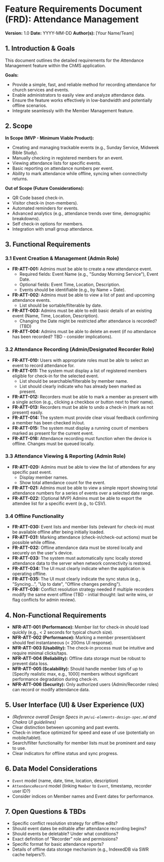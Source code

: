 # Feature Requirements Document (FRD): Attendance Management

**Version:** 1.0
**Date:** YYYY-MM-DD
**Author(s):** [Your Name/Team]

## 1. Introduction & Goals

This document outlines the detailed requirements for the Attendance Management feature within the ChMS application.

**Goals:**

- Provide a simple, fast, and reliable method for recording attendance for church services and events.
- Enable administrators to easily view and analyze attendance data.
- Ensure the feature works effectively in low-bandwidth and potentially offline scenarios.
- Integrate seamlessly with the Member Management feature.

## 2. Scope

**In Scope (MVP - Minimum Viable Product):**

- Creating and managing trackable events (e.g., Sunday Service, Midweek Bible Study).
- Manually checking in registered members for an event.
- Viewing attendance lists for specific events.
- Basic reporting on attendance numbers per event.
- Ability to mark attendance while offline, syncing when connectivity returns.

**Out of Scope (Future Considerations):**

- QR Code based check-in.
- Visitor check-in (non-members).
- Automated reminders for events.
- Advanced analytics (e.g., attendance trends over time, demographic breakdowns).
- Self check-in options for members.
- Integration with small group attendance.

## 3. Functional Requirements

### 3.1 Event Creation & Management (Admin Role)

- **FR-ATT-001:** Admins must be able to create a new attendance event.
  - Required fields: Event Name (e.g., "Sunday Morning Service"), Event Date.
  - Optional fields: Event Time, Location, Description.
  - Events should be identifiable (e.g., by Name + Date).
- **FR-ATT-002:** Admins must be able to view a list of past and upcoming attendance events.
  - List should be sortable/filterable by date.
- **FR-ATT-003:** Admins must be able to edit basic details of an existing event (Name, Time, Location, Description).
  - Changing the Date might be restricted after attendance is recorded? (TBD)
- **FR-ATT-004:** Admins must be able to delete an event (if no attendance has been recorded? TBD - consider implications).

### 3.2 Attendance Recording (Admin/Designated Recorder Role)

- **FR-ATT-010:** Users with appropriate roles must be able to select an event to record attendance for.
- **FR-ATT-011:** The system must display a list of registered members eligible for check-in for the selected event.
  - List should be searchable/filterable by member name.
  - List should clearly indicate who has already been marked as present.
- **FR-ATT-012:** Recorders must be able to mark a member as present with a single action (e.g., clicking a checkbox or button next to their name).
- **FR-ATT-013:** Recorders must be able to undo a check-in (mark as not present) easily.
- **FR-ATT-014:** The system must provide clear visual feedback confirming a member has been checked in/out.
- **FR-ATT-015:** The system must display a running count of members marked as present for the current event.
- **FR-ATT-016:** Attendance recording must function when the device is offline. Changes must be queued locally.

### 3.3 Attendance Viewing & Reporting (Admin Role)

- **FR-ATT-020:** Admins must be able to view the list of attendees for any specific past event.
  - Display member names.
  - Show total attendance count for the event.
- **FR-ATT-021:** Admins must be able to view a simple report showing total attendance numbers for a series of events over a selected date range.
- **FR-ATT-022:** (Optional MVP) Admins must be able to export the attendee list for a specific event (e.g., to CSV).

### 3.4 Offline Functionality

- **FR-ATT-030:** Event lists and member lists (relevant for check-in) must be available offline after being initially loaded.
- **FR-ATT-031:** Marking attendance (check-in/check-out actions) must be possible while offline.
- **FR-ATT-032:** Offline attendance data must be stored locally and securely on the user's device.
- **FR-ATT-033:** The system must automatically sync locally stored attendance data to the server when network connectivity is restored.
- **FR-ATT-034:** The UI must clearly indicate when the application is operating offline.
- **FR-ATT-035:** The UI must clearly indicate the sync status (e.g., "Syncing...", "Up to date", "Offline changes pending").
- **FR-ATT-036:** Conflict resolution strategy needed if multiple recorders modify the same event offline (TBD - initial thought: last write wins, or flag conflicts for admin review).

## 4. Non-Functional Requirements

- **NFR-ATT-001 (Performance):** Member list for check-in should load quickly (e.g., < 2 seconds for typical church size).
- **NFR-ATT-002 (Performance):** Marking a member present/absent should feel instantaneous (< 200ms UI response).
- **NFR-ATT-003 (Usability):** The check-in process must be intuitive and require minimal clicks/taps.
- **NFR-ATT-004 (Reliability):** Offline data storage must be robust to prevent data loss.
- **NFR-ATT-005 (Scalability):** Should handle member lists of up to [Specify realistic max, e.g., 1000] members without significant performance degradation during check-in.
- **NFR-ATT-006 (Security):** Only authorized users (Admin/Recorder roles) can record or modify attendance data.

## 5. User Interface (UI) & User Experience (UX)

- _(Reference overall Design Specs in `pm/ui-elements-design-spec.md` and Chakra UI guidelines)_
- Clear distinction between upcoming and past events.
- Check-in interface optimized for speed and ease of use (potentially on mobile/tablet).
- Search/filter functionality for member lists must be prominent and easy to use.
- Clear indicators for offline status and sync progress.

## 6. Data Model Considerations

- `Event` model (name, date, time, location, description)
- `AttendanceRecord` model (linking `Member` to `Event`, timestamp, recorder user ID?)
- Consider indices on Member names and Event dates for performance.

## 7. Open Questions & TBDs

- Specific conflict resolution strategy for offline edits?
- Should event dates be editable after attendance recording begins?
- Should events be deletable? Under what conditions?
- Exact definition of "Recorder" role and permissions?
- Specific format for basic attendance reports?
- Details of offline data storage mechanism (e.g., IndexedDB via SWR cache helpers?).
